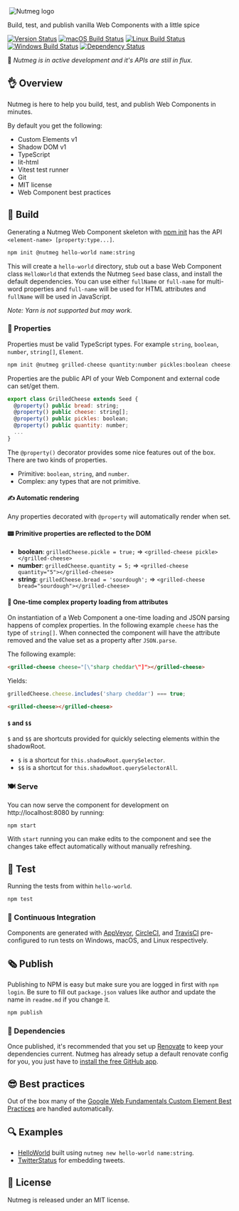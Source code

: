 <img src="https://nutmeg.tools/img/icon-medium.png" itemprop="image" alt="Nutmeg icon" width="0">
<img src="https://nutmeg.tools/img/logo-small.png" alt="Nutmeg logo">

Build, test, and publish vanilla Web Components with a little spice

[![Version Status](https://img.shields.io/npm/v/@nutmeg/cli.svg?style=flat&label=version&colorB=4bc524)](https://npmjs.com/package/@nutmeg/cli)
[![macOS Build Status](https://img.shields.io/circleci/project/github/abraham/nutmeg.svg?style=flat&label=macos)](https://circleci.com/gh/abraham/nutmeg)
[![Linux Build Status](https://img.shields.io/travis/abraham/nutmeg.svg?style=flat&label=linux)](https://travis-ci.org/abraham/nutmeg)
[![Windows Build Status](https://img.shields.io/appveyor/ci/abraham/nutmeg.svg?style=flat&label=windows)](https://ci.appveyor.com/project/abraham/nutmeg)
[![Dependency Status](https://david-dm.org/abraham/nutmeg.svg?path=packages/seed&style=flat)](https://david-dm.org/abraham/nutmeg)

🚧 _Nutmeg is in active development and it's APIs are still in flux._

## 👌 Overview

Nutmeg is here to help you build, test, and publish Web Components in minutes.

By default you get the following:

- Custom Elements v1
- Shadow DOM v1
- TypeScript
- lit-html
- Vitest test runner
- Git
- MIT license
- Web Component best practices

## 🌱 Build

Generating a Nutmeg Web Component skeleton with [npm init](https://docs.npmjs.com/cli/init) has the API `<element-name> [property:type...]`.

```bash
npm init @nutmeg hello-world name:string
```

This will create a `hello-world` directory, stub out a base Web Component class `HelloWorld` that extends the Nutmeg `Seed` base class, and install the default dependencies. You can use either `fullName` or `full-name` for multi-word properties and `full-name` will be used for HTML attributes and `fullName` will be used in JavaScript.

<!-- ### 📌 Install

Optionally you can install the full CLI.

```bash
npm install --global @nutmeg/cli
```

Then generating a component is done with the `new` subcommand.

```bash
nutmeg new hello-world name:string
``` -->

_Note: Yarn is not supported but may work._

### 🏡 Properties

Properties must be valid TypeScript types. For example `string`, `boolean`, `number`, `string[]`, `Element`.

```bash
npm init @nutmeg grilled-cheese quantity:number pickles:boolean cheese:string[]
```

Properties are the public API of your Web Component and external code can set/get them.

```javascript
export class GrilledCheese extends Seed {
  @property() public bread: string;
  @property() public cheese: string[];
  @property() public pickles: boolean;
  @property() public quantity: number;
  ...
}
```

The `@property()` decorator provides some nice features out of the box. There are two kinds of properties.

- Primitive: `boolean`, `string`, and `number`.
- Complex: any types that are not primitive.

#### ✍️ Automatic rendering

Any properties decorated with `@property` will automatically render when set.

#### 📟 Primitive properties are reflected to the DOM

- **boolean**: `grilledCheese.pickle = true;` => `<grilled-cheese pickle></grilled-cheese>`
- **number**: `grilledCheese.quantity = 5;` => `<grilled-cheese quantity="5"></grilled-cheese>`
- **string**: `grilledCheese.bread = 'sourdough';` => `<grilled-cheese bread="sourdough"></grilled-cheese>`

#### 📱 One-time complex property loading from attributes

On instantiation of a Web Component a one-time loading and JSON parsing happens of complex properties. In the following example `cheese` has the type of `string[]`. When connected the component will have the attribute removed and the value set as a property after `JSON.parse`.

The following example:

```html
<grilled-cheese cheese="[\"sharp cheddar\"]"></grilled-cheese>
```

Yields:

```javascript
grilledCheese.cheese.includes('sharp cheddar') === true;
```

```html
<grilled-cheese></grilled-cheese>
```

#### `$` and `$$`

`$` and `$$` are shortcuts provided for quickly selecting elements within the shadowRoot.

- `$` is a shortcut for `this.shadowRoot.querySelector`.
- `$$` is a shortcut for `this.shadowRoot.querySelectorAll`.

### 🍽️ Serve

You can now serve the component for development on http://localhost:8080 by running:

```bash
npm start
```

With `start` running you can make edits to the component and see the changes take effect automatically without manually refreshing.

## 🧪 Test

Running the tests from within `hello-world`.

```bash
npm test
```

### 🔭 Continuous Integration

Components are generated with [AppVeyor](https://www.appveyor.com/), [CircleCI](https://circleci.com/), and [TravisCI](https://travis-ci.org/) pre-configured to run tests on Windows, macOS, and Linux respectively.

## 🗞️ Publish

Publishing to NPM is easy but make sure you are logged in first with `npm login`. Be sure to fill out `package.json` values like author and update the name in `readme.md` if you change it.

```bash
npm publish
```

### 📇 Dependencies

Once published, it's recommended that you set up [Renovate](https://renovateapp.com/) to keep your dependencies current. Nutmeg has already setup a default renovate config for you, you just have to [install the free GitHub app](https://github.com/apps/renovate).

## 😎 Best practices

Out of the box many of the [Google Web Fundamentals Custom Element Best Practices](https://developers.google.com/web/fundamentals/web-components/best-practices#place-any-children-the-element-creates-into-its-shadow-root) are handled automatically.

## 🔍 Examples

- [HelloWorld](https://github.com/abraham/nutmeg-hello-world) built using `nutmeg new hello-world name:string`.
- [TwitterStatus](https://github.com/abraham/twitter-status) for embedding tweets.

## 👔 License

Nutmeg is released under an MIT license.
